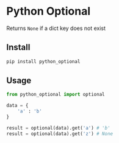 # Python Optional

Returns `None` if a dict key does not exist


## Install

```sh
pip install python_optional
```

## Usage

```py
from python_optional import optional

data = {
    'a' : 'b'
}

result = optional(data).get('a') # 'b'
result = optional(data).get('z') # None
```
